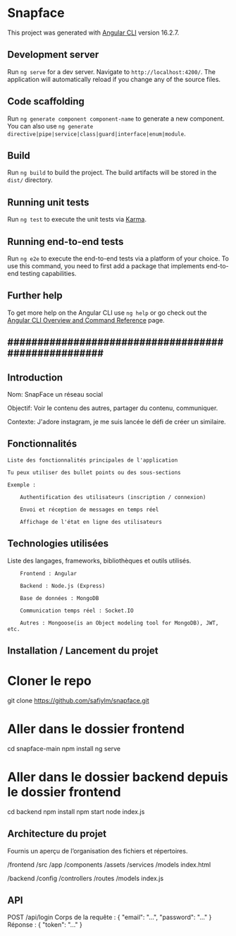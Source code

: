 # Snapface

This project was generated with [Angular CLI](https://github.com/angular/angular-cli) version 16.2.7.

## Development server

Run `ng serve` for a dev server. Navigate to `http://localhost:4200/`. The application will automatically reload if you change any of the source files.

## Code scaffolding

Run `ng generate component component-name` to generate a new component. You can also use `ng generate directive|pipe|service|class|guard|interface|enum|module`.

## Build

Run `ng build` to build the project. The build artifacts will be stored in the `dist/` directory.

## Running unit tests

Run `ng test` to execute the unit tests via [Karma](https://karma-runner.github.io).

## Running end-to-end tests

Run `ng e2e` to execute the end-to-end tests via a platform of your choice. To use this command, you need to first add a package that implements end-to-end testing capabilities.

## Further help

To get more help on the Angular CLI use `ng help` or go check out the [Angular CLI Overview and Command Reference](https://angular.io/cli) page.


## #################################################### ##


## Introduction

Nom: SnapFace un réseau social 

Objectif: Voir le contenu des autres, partager du contenu, communiquer.

Contexte: J'adore instagram, je me suis lancée le défi de créer un similaire.



## Fonctionnalités

    Liste des fonctionnalités principales de l'application

    Tu peux utiliser des bullet points ou des sous-sections

    Exemple :

        Authentification des utilisateurs (inscription / connexion)

        Envoi et réception de messages en temps réel

        Affichage de l'état en ligne des utilisateurs


## Technologies utilisées

Liste des langages, frameworks, bibliothèques et outils utilisés.

        Frontend : Angular

        Backend : Node.js (Express)

        Base de données : MongoDB

        Communication temps réel : Socket.IO

        Autres : Mongoose(is an Object modeling tool for MongoDB), JWT, etc.



## Installation / Lancement du projet
# Cloner le repo
git clone https://github.com/safiylm/snapface.git

# Aller dans le dossier frontend
cd snapface-main
npm install
ng serve

# Aller dans le dossier backend depuis le dossier frontend
cd backend
npm install
npm start
node index.js


## Architecture du projet
Fournis un aperçu de l’organisation des fichiers et répertoires.

/frontend
  /src
    /app
      /components
    /assets
    /services
    /models
    index.html

/backend
  /config 
  /controllers
  /routes
  /models
  index.js


## API 

POST /api/login
Corps de la requête :
{ "email": "...", "password": "..." }
Réponse :
{ "token": "..." }